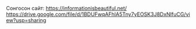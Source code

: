 Сонгосон сайт: https://informationisbeautiful.net/
https://drive.google.com/file/d/1BDUFwqAFhlA5Tny7yEOSK3J8DxNlfuCG/view?usp=sharing
